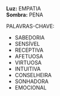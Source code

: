 **Luz:** EMPATIA  
**Sombra:** PENA

PALAVRAS-CHAVE:
- SABEDORIA
- SENSÍVEL
- RECEPTIVA
- AFETUOSA
- VIRTUOSA
- INTUITIVA
- CONSELHEIRA
- SONHADORA
- EMOCIONAL